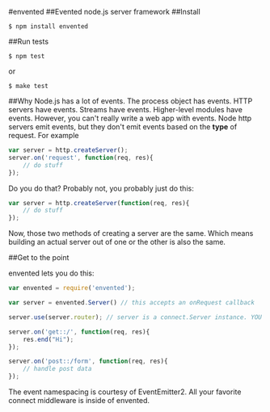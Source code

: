 #envented
##Evented node.js server framework
##Install
```
$ npm install envented
```

##Run tests
```
$ npm test
``` 
or 
```
$ make test
```

##Why
Node.js has a lot of events. The process object has events. HTTP servers have events. Streams have events. Higher-level modules have events. However, you can't really write a web app with events. Node http servers emit events, but they don't emit events based on the **type** of request. For example
```javascript
var server = http.createServer();
server.on('request', function(req, res){
	// do stuff
});
```

Do you do that? Probably not, you probably just do this:

```javascript
var server = http.createServer(function(req, res){
	// do stuff
});
```
Now, those two methods of creating a server are the same. Which means building an actual server out of one or the other is also the same.

##Get to the point

envented lets you do this:
```javascript
var envented = require('envented');

var server = envented.Server() // this accepts an onRequest callback

server.use(server.router); // server is a connect.Server instance. YOU MUST USE THE ROUTER

server.on('get::/', function(req, res){
	res.end("Hi");
});

server.on('post::/form', function(req, res){
	// handle post data
});
```
The event namespacing is courtesy of EventEmitter2. All your favorite connect middleware is inside of envented.

